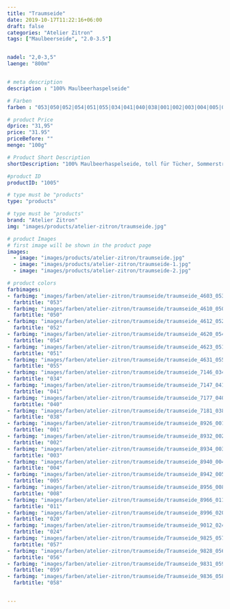 ```yaml
---
title: "Traumseide"
date: 2019-10-17T11:22:16+06:00
draft: false
categories: "Atelier Zitron"
tags: ["Maulbeerseide", "2.0-3.5"]


nadel: "2,0-3,5" 
laenge: "800m"	


# meta description
description : "100% Maulbeerhaspelseide"

# Farben
farben : "053|050|052|054|051|055|034|041|040|038|001|002|003|004|005|008|011|020|024|057|056|059|058"

# product Price
dprice: "31,95"
price: "31.95"
priceBefore: ""
menge: "100g"

# Product Short Description
shortDescription: "100% Maulbeerhaspelseide, toll für Tücher, Sommerstrick, als Beilaufgarn "

#product ID
productID: "1005"

# type must be "products"
type: "products"

# type must be "products"
brand: "Atelier Zitron"
img: "images/products/atelier-zitron/traumseide.jpg"    

# product Images
# first image will be shown in the product page
images:
  - image: "images/products/atelier-zitron/traumseide.jpg"
  - image: "images/products/atelier-zitron/traumseide-1.jpg"
  - image: "images/products/atelier-zitron/traumseide-2.jpg"

# product colors
farbimages:
- farbimg: "images/farben/atelier-zitron/traumseide/traumseide_4603_053_1.jpg"
  farbtitle: "053"
- farbimg: "images/farben/atelier-zitron/traumseide/traumseide_4610_050_1.jpg"
  farbtitle: "050"
- farbimg: "images/farben/atelier-zitron/traumseide/traumseide_4612_052_1.jpg"
  farbtitle: "052"
- farbimg: "images/farben/atelier-zitron/traumseide/traumseide_4620_054_1.jpg"
  farbtitle: "054"
- farbimg: "images/farben/atelier-zitron/traumseide/traumseide_4623_051_1.jpg"
  farbtitle: "051"
- farbimg: "images/farben/atelier-zitron/traumseide/traumseide_4631_055_1.jpg"
  farbtitle: "055"
- farbimg: "images/farben/atelier-zitron/traumseide/traumseide_7146_034_1.jpg"
  farbtitle: "034"
- farbimg: "images/farben/atelier-zitron/traumseide/traumseide_7147_041_1.jpg"
  farbtitle: "041"
- farbimg: "images/farben/atelier-zitron/traumseide/traumseide_7177_040_1.jpg"
  farbtitle: "040"
- farbimg: "images/farben/atelier-zitron/traumseide/traumseide_7181_038_1.jpg"
  farbtitle: "038"
- farbimg: "images/farben/atelier-zitron/traumseide/traumseide_8926_001_1.jpg"
  farbtitle: "001"
- farbimg: "images/farben/atelier-zitron/traumseide/traumseide_8932_002_1.jpg"
  farbtitle: "002"
- farbimg: "images/farben/atelier-zitron/traumseide/traumseide_8934_003_1.jpg"
  farbtitle: "003"
- farbimg: "images/farben/atelier-zitron/traumseide/traumseide_8940_004_1.jpg"
  farbtitle: "004"
- farbimg: "images/farben/atelier-zitron/traumseide/traumseide_8942_005_1.jpg"
  farbtitle: "005"
- farbimg: "images/farben/atelier-zitron/traumseide/traumseide_8956_008_1.jpg"
  farbtitle: "008"
- farbimg: "images/farben/atelier-zitron/traumseide/traumseide_8966_011_1.jpg"
  farbtitle: "011"
- farbimg: "images/farben/atelier-zitron/traumseide/traumseide_8996_020_1.jpg"
  farbtitle: "020"
- farbimg: "images/farben/atelier-zitron/traumseide/traumseide_9012_024_1.jpg"
  farbtitle: "024"
- farbimg: "images/farben/atelier-zitron/traumseide/Traumseide_9825_057_1.jpg"
  farbtitle: "057"
- farbimg: "images/farben/atelier-zitron/traumseide/Traumseide_9828_056_1.jpg"
  farbtitle: "056"
- farbimg: "images/farben/atelier-zitron/traumseide/Traumseide_9831_059_1.jpg"
  farbtitle: "059"
- farbimg: "images/farben/atelier-zitron/traumseide/Traumseide_9836_058_1.jpg"
  farbtitle: "058"


---
```



